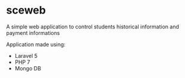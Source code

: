 # sceweb
A simple web application to control students historical information and payment informations

Application made using:

- Laravel 5
- PHP 7
- Mongo DB
